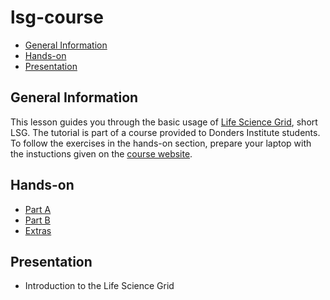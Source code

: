 # lsg-course

* [General Information](#general) <br>
* [Hands-on](#hands-on) <br>
* [Presentation](#presentation)

## <a name="general"></a>General Information 

This lesson guides you through the basic usage of [Life Science Grid](http://doc.grid.surfsara.nl/en/latest/Pages/General/life_science_grid.html), short LSG. The tutorial is part of a course provided to Donders Institute students. To follow the exercises in the hands-on section, prepare your laptop with the instuctions given on the [course website](https://mkuzak.github.io/radboud-21-11-2016/).

## <a name="hands-on"></a> Hands-on

  * [Part A](https://github.com/sara-nl/lsg-course/blob/master/partA.md)
  * [Part B](partB)
  * [Extras](Extras)

## <a name="presentation"></a> Presentation

* Introduction to the Life Science Grid
